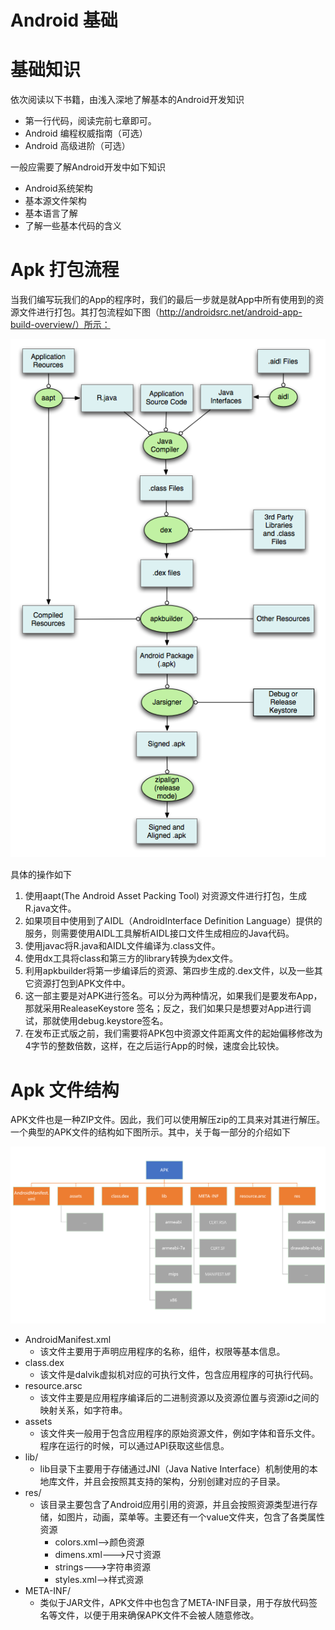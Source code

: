 # Android 基础

# 基础知识

依次阅读以下书籍，由浅入深地了解基本的Android开发知识

- 第一行代码，阅读完前七章即可。
- Android 编程权威指南（可选）
- Android 高级进阶（可选）

一般应需要了解Android开发中如下知识

- Android系统架构
- 基本源文件架构
- 基本语言了解
- 了解一些基本代码的含义

# Apk 打包流程

当我们编写玩我们的App的程序时，我们的最后一步就是就App中所有使用到的资源文件进行打包。其打包流程如下图（http://androidsrc.net/android-app-build-overview/）所示：

![](figure/android_app_build.png)

具体的操作如下

1. 使用aapt(The Android Asset Packing Tool) 对资源文件进行打包，生成R.java文件。
2. 如果项目中使用到了AIDL（AndroidInterface Definition Language）提供的服务，则需要使用AIDL工具解析AIDL接口文件生成相应的Java代码。
3. 使用javac将R.java和AIDL文件编译为.class文件。
4. 使用dx工具将class和第三方的library转换为dex文件。
5. 利用apkbuilder将第一步编译后的资源、第四步生成的.dex文件，以及一些其它资源打包到APK文件中。
6. 这一部主要是对APK进行签名。可以分为两种情况，如果我们是要发布App，那就采用RealeaseKeystore 签名；反之，我们如果只是想要对App进行调试，那就使用debug.keystore签名。
7. 在发布正式版之前，我们需要将APK包中资源文件距离文件的起始偏移修改为4字节的整数倍数，这样，在之后运行App的时候，速度会比较快。

# Apk 文件结构

APK文件也是一种ZIP文件。因此，我们可以使用解压zip的工具来对其进行解压。一个典型的APK文件的结构如下图所示。其中，关于每一部分的介绍如下

![](figure/apk_structure.png)

- AndroidManifest.xml
  - 该文件主要用于声明应用程序的名称，组件，权限等基本信息。
- class.dex
  - 该文件是dalvik虚拟机对应的可执行文件，包含应用程序的可执行代码。
- resource.arsc
  - 该文件主要是应用程序编译后的二进制资源以及资源位置与资源id之间的映射关系，如字符串。
- assets
  - 该文件夹一般用于包含应用程序的原始资源文件，例如字体和音乐文件。程序在运行的时候，可以通过API获取这些信息。
- lib/
  - lib目录下主要用于存储通过JNI（Java Native Interface）机制使用的本地库文件，并且会按照其支持的架构，分别创建对应的子目录。
- res/
  - 该目录主要包含了Android应用引用的资源，并且会按照资源类型进行存储，如图片，动画，菜单等。主要还有一个value文件夹，包含了各类属性资源
    - colors.xml-->颜色资源
    - dimens.xml--->尺寸资源
    - strings--->字符串资源
    - styles.xml-->样式资源
- META-INF/
  - 类似于JAR文件，APK文件中也包含了META-INF目录，用于存放代码签名等文件，以便于用来确保APK文件不会被人随意修改。